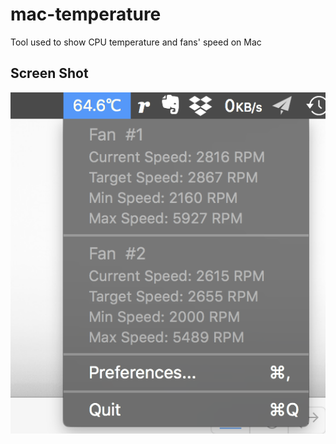 # mac-temperature

Tool used to show CPU temperature and fans' speed on Mac

## Screen Shot

![](ScreenShot.png)
